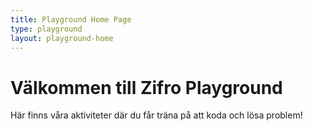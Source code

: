 ```yaml
---
title: Playground Home Page
type: playground
layout: playground-home
---
```


# Välkommen till Zifro Playground

Här finns våra aktiviteter där du får träna på att koda och lösa problem!

